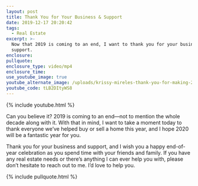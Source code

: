 ```yaml
---
layout: post
title: Thank You for Your Business & Support
date: 2019-12-17 20:20:42
tags:
  - Real Estate
excerpt: >-
  Now that 2019 is coming to an end, I want to thank you for your business and
  support.
enclosure:
pullquote:
enclosure_type: video/mp4
enclosure_time:
use_youtube_image: true
youtube_alternate_image: /uploads/krissy-mireles-thank-you-for-making-2019-special-youtube.jpg
youtube_code: tLB2DItyWS8
---
```


{% include youtube.html %}

Can you believe it? 2019 is coming to an end—not to mention the whole decade along with it. With that in mind, I want to take a moment today to thank everyone we’ve helped buy or sell a home this year, and I hope 2020 will be a fantastic year for you.

Thank you for your business and support, and I wish you a happy end-of-year celebration as you spend time with your friends and family. If you have any real estate needs or there’s anything I can ever help you with, please don’t hesitate to reach out to me. I’d love to help you.

{% include pullquote.html %}
